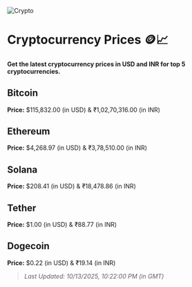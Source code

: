 
![Crypto](https://www.techguide.com.au/wp-content/uploads/2020/11/crypto3.jpeg)

# Cryptocurrency Prices 🪙📈

#### Get the latest cryptocurrency prices in USD and INR for top 5 cryptocurrencies.

## Bitcoin

**Price:** $115,832.00 (in USD) & ₹1,02,70,316.00 (in INR)

## Ethereum

**Price:** $4,268.97 (in USD) & ₹3,78,510.00 (in INR)

## Solana

**Price:** $208.41 (in USD) & ₹18,478.86 (in INR)

## Tether

**Price:** $1.00 (in USD) & ₹88.77 (in INR)

## Dogecoin

**Price:** $0.22 (in USD) & ₹19.14 (in INR)

> _Last Updated: 10/13/2025, 10:22:00 PM (in GMT)_
